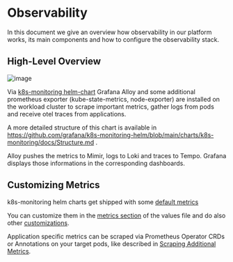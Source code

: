 # Observability

In this document we give an overview how observability in our platform works, its main components and how to configure the observability stack.

## High-Level Overview

![image](img/kubrix-observe-topology.png)

Via [k8s-monitoring helm-chart](https://github.com/grafana/k8s-monitoring-helm) Grafana Alloy and some additional prometheus exporter (kube-state-metrics, node-exporter) are installed on the workload cluster to scrape important metrics, gather logs from pods and receive otel traces from applications.

A more detailed structure of this chart is available in https://github.com/grafana/k8s-monitoring-helm/blob/main/charts/k8s-monitoring/docs/Structure.md .

Alloy pushes the metrics to Mimir, logs to Loki and traces to Tempo. Grafana displays those informations in the corresponding dashboards.

## Customizing Metrics

k8s-monitoring helm charts get shipped with some [default metrics](https://github.com/grafana/k8s-monitoring-helm/blob/main/charts/k8s-monitoring/default_allow_lists/README.md)

You can customize them in the [metrics section](https://github.com/suxess-it/kubriX/blob/a610b6fafc1852326609fa9b5697b7163ab361f7/platform-apps/charts/k8s-monitoring/values-uibklab.yaml#L27-L99) of the values file and do also other [customizations](https://github.com/grafana/k8s-monitoring-helm/blob/main/charts/k8s-monitoring/docs/Customizations.md).

Application specific metrics can be scraped via Prometheus Operator CRDs or Annotations on your target pods, like described in [Scraping Additional Metrics](https://github.com/grafana/k8s-monitoring-helm/blob/main/charts/k8s-monitoring/docs/ScrapeApplicationMetrics.md).
